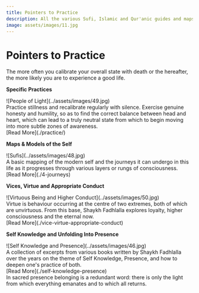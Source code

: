 ```yaml
---
title: Pointers to Practice
description: All the various Sufi, Islamic and Qur'anic guides and maps provided by Shaykh Fadhlalla Haeri
image: assets/images/11.jpg
---
```


# Pointers to Practice

<div class="callout6">
The more often you calibrate your overall state with death or the hereafter, the more likely you are to experience a good life.
</div>

<div markdown="1" class="card article sidebar center">

**Specific Practices**

<div markdown="2" class="article-image">
![People of Light](../assets/images/49.jpg)
</div>

<div markdown="3" class="article-para">
Practice stillness and recalibrate regularly with silence. Exercise genuine honesty and humility, so as to find the correct balance between head and heart, which can lead to a truly neutral state from which to begin moving into more subtle zones of awareness.
</div>

<div markdown="3" class="article-link">
[Read More](./practice/)
</div>

</div>

<div markdown="1" class="card article sidebar center">

**Maps & Models of the Self**

<div markdown="2" class="article-image">
![Sufis](../assets/images/48.jpg)
</div>

<div markdown="3" class="article-para">
A basic mapping of the modern self and the journeys it can undergo in this life as it progresses through various layers or rungs of consciousness.
</div>

<div markdown="3" class="article-link">
[Read More](./4-journeys)
</div>

</div>

<div markdown="1" class="card article sidebar center">

**Vices, Virtue and Appropriate Conduct**

<div markdown="2" class="article-image">
![Virtuous Being and Higher Conduct](../assets/images/50.jpg)
</div>

<div markdown="3" class="article-para">
Virtue is behaviour occurring at the centre of two extremes, both of which are unvirtuous. From this base, Shaykh Fadhlalla explores loyalty, higher consciousness and the eternal now.
</div>

<div markdown="3" class="article-link">
[Read More](./vice-virtue-appropriate-conduct)
</div>

</div>

<div markdown="1" class="card article sidebar center">

**Self Knowledge and Unfolding Into Presence**

<div markdown="2" class="article-image">
![Self Knowledge and Presence](../assets/images/46.jpg)
</div>

<div markdown="3" class="article-para">
A collection of excerpts from various books written by Shaykh Fadhlalla over the years on the theme of Self Knowledge, Presence, and how to deepen one's practice of both.
</div>

<div markdown="3" class="article-link">
[Read More](./self-knowledge-presence)
</div>

</div>

<div class="callout6">
In sacred presence belonging is a redundant word: there is only the light from which everything emanates and to which all returns.
</div>

